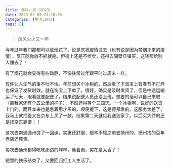 ```yaml
---
title: 年味一月（2023）
date: 2023-02-05 21:10:55
categories: [生活,杂侃]
tags: []
---
```


> 风风火火又一年


今年过年我们那都可以放烟花了，说是庆祝疫情过去（也有说是因为禁烟才来的疫情），反正随你放不抓就是。但街上还是不给卖，还得去隔壁县镇买，这钱都给别人赚去了！

有了烟花就会显得有些动静，不像往常过年跟平时过周末一样。

有件让人生气的事不吐不快。年前想买个冰柜的，然后看了下淘宝上有春节不打烊也保证了发货时效，就在淘宝上下单了。很好，确实是及时发货了，但是中途运输运了七天，眼看就要配送了，结果说配送人员还没上班，想要的话可以自己来取（离我家还有个五公里的样子），不然还得等个三四天。一个冰柜啊，说好的送货上门的，而且本来也是急着用才买的。顺便提下，这是德邦发的。这服务太差了，我马上就拒签又在京东上买了一款，结果第二天就给我送到家了。以后买大件的还是找京东靠谱！！

这次去南通通州搓了一回澡，实惠还舒服，根本不输之前去扬州的，扬州找的百年老店还死贵。

每次去通州都得吃吃那边的炸串，蘸着酱，实在是太香了！

短暂的快乐结束了，又要回归打工人生活了。